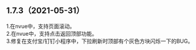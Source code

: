 ## 1.7.3（2021-05-31）
1.在nvue中，支持页面滚动。  
2.在nvue中，支持点击返回顶部功能。  
3.修复在支付宝/钉钉小程序中，下拉刷新时顶部有个灰色方块闪烁一下的BUG。
